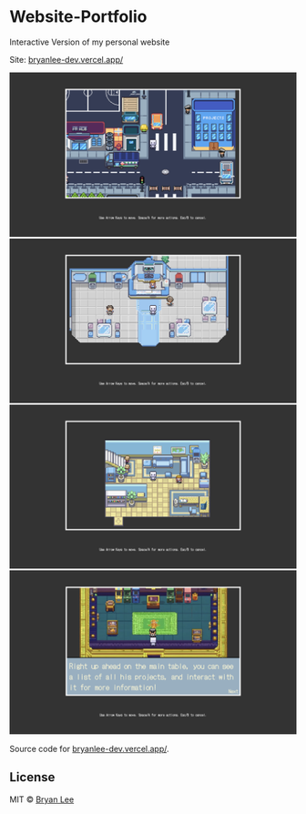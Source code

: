 # Website-Portfolio

Interactive Version of my personal website

Site: [bryanlee-dev.vercel.app/](https://bryanlee-dev.vercel.app/)

![](/images/demo/main.png)
![](/images/demo/hub.png)
![](/images/demo/home.png)
![](/images/demo/projects.png)

Source code for [bryanlee-dev.vercel.app/](https://bryanlee-dev.vercel.app/).

## License

MIT © [Bryan Lee](https://github.com/bryanleezh)
